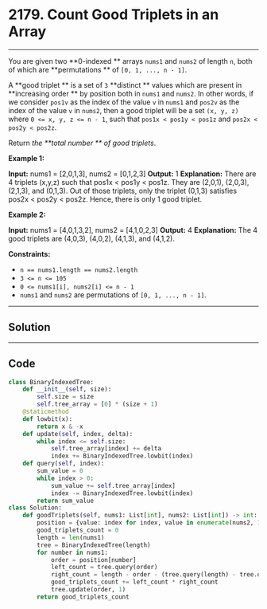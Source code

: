 # 2179. Count Good Triplets in an Array

---

You are given two **0-indexed ** arrays `nums1` and `nums2` of length `n`, both of which are **permutations ** of `[0, 1, ..., n - 1]`.

A **good triplet ** is a set of `3` **distinct ** values which are present in **increasing order ** by position both in `nums1` and `nums2`. In other words, if we consider `pos1v` as the index of the value `v` in `nums1` and `pos2v` as the index of the value `v` in `nums2`, then a good triplet will be a set `(x, y, z)` where `0 <= x, y, z <= n - 1`, such that `pos1x < pos1y < pos1z` and `pos2x < pos2y < pos2z`.

Return _the **total number ** of good triplets_.

 

**Example 1:**


**Input:** nums1 = [2,0,1,3], nums2 = [0,1,2,3]
**Output:** 1
**Explanation:** 
There are 4 triplets (x,y,z) such that pos1x < pos1y < pos1z. They are (2,0,1), (2,0,3), (2,1,3), and (0,1,3). 
Out of those triplets, only the triplet (0,1,3) satisfies pos2x < pos2y < pos2z. Hence, there is only 1 good triplet.


**Example 2:**


**Input:** nums1 = [4,0,1,3,2], nums2 = [4,1,0,2,3]
**Output:** 4
**Explanation:** The 4 good triplets are (4,0,3), (4,0,2), (4,1,3), and (4,1,2).


 

**Constraints:**

  * `n == nums1.length == nums2.length`
  * `3 <= n <= 105`
  * `0 <= nums1[i], nums2[i] <= n - 1`
  * `nums1` and `nums2` are permutations of `[0, 1, ..., n - 1]`.

---

## Solution



---

## Code
```python
class BinaryIndexedTree:
    def __init__(self, size):
        self.size = size
        self.tree_array = [0] * (size + 1)
    @staticmethod
    def lowbit(x):
        return x & -x
    def update(self, index, delta):
        while index <= self.size:
            self.tree_array[index] += delta
            index += BinaryIndexedTree.lowbit(index)
    def query(self, index):
        sum_value = 0
        while index > 0:
            sum_value += self.tree_array[index]
            index -= BinaryIndexedTree.lowbit(index)
        return sum_value
class Solution:
    def goodTriplets(self, nums1: List[int], nums2: List[int]) -> int:
        position = {value: index for index, value in enumerate(nums2, 1)}
        good_triplets_count = 0
        length = len(nums1)
        tree = BinaryIndexedTree(length)
        for number in nums1:
            order = position[number]
            left_count = tree.query(order)
            right_count = length - order - (tree.query(length) - tree.query(order))
            good_triplets_count += left_count * right_count
            tree.update(order, 1)
        return good_triplets_count

```
